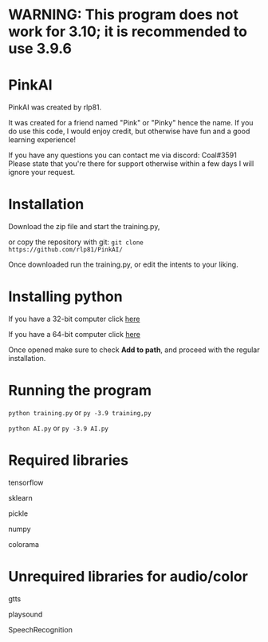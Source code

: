 # WARNING: This program does not work for 3.10; it is recommended to use 3.9.6

# PinkAI
PinkAI was created by rlp81.

It was created for a friend named "Pink" or "Pinky" hence the name. If you do use this code, I would enjoy credit, but otherwise have fun and a good learning experience!

If you have any questions you can contact me via discord: Coal#3591 Please state that you're there for support otherwise within a few days I will ignore your request.
# Installation

Download the zip file and start the training.py,

or copy the repository with git: `git clone https://github.com/rlp81/PinkAI/`

Once downloaded run the training.py, or edit the intents to your liking.

# Installing python
If you have a 32-bit computer click [here](https://www.python.org/ftp/python/3.9.7/python-3.9.7.exe)

If you have a 64-bit computer click [here](https://www.python.org/ftp/python/3.9.7/python-3.9.7-amd64.exe)

Once opened make sure to check **Add to path**, and proceed with the regular installation.
# Running the program
`python training.py` or `py -3.9 training,py`

`python AI.py` or `py -3.9 AI.py`
# Required libraries
tensorflow

sklearn

pickle

numpy

colorama
# Unrequired libraries for audio/color
gtts

playsound

SpeechRecognition
